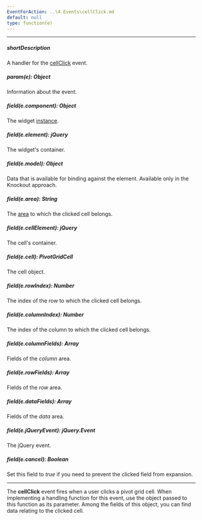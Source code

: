 ```yaml
---
EventForAction: ..\4 Events\cellClick.md
default: null
type: function(e)
---
```

---
##### shortDescription
A handler for the [cellClick](/api-reference/10%20UI%20Widgets/dxPivotGrid/4%20Events/cellClick.md '/Documentation/ApiReference/UI_Widgets/dxPivotGrid/Events/#cellClick') event.

##### param(e): Object
Information about the event.

##### field(e.component): Object
The widget <a href="/Documentation/16_2/ApiReference/UI_Widgets/dxPivotGrid/Methods/#instance">instance</a>.

##### field(e.element): jQuery
The widget's container.

##### field(e.model): Object
Data that is available for binding against the element. Available only in the Knockout approach.

##### field(e.area): String
The <a href="/Documentation/16_2/ApiReference/Data_Layer/PivotGridDataSource/Configuration/fields/#area">area</a> to which the clicked cell belongs.

##### field(e.cellElement): jQuery
The cell's container.

##### field(e.cell): PivotGridCell
The cell object.

##### field(e.rowIndex): Number
The index of the row to which the clicked cell belongs.

##### field(e.columnIndex): Number
The index of the column to which the clicked cell belongs.

##### field(e.columnFields): Array
Fields of the <i>column</i> area.

##### field(e.rowFields): Array
Fields of the <i>row</i> area.

##### field(e.dataFields): Array
Fields of the <i>data</i> area.

##### field(e.jQueryEvent): jQuery.Event
The jQuery event.

##### field(e.cancel): Boolean
Set this field to <i>true</i> if you need to prevent the clicked field from expansion.

---
The **cellClick** event fires when a user clicks a pivot grid cell. When implementing a handling function for this event, use the object passed to this function as its parameter. Among the fields of this object, you can find data relating to the clicked cell.